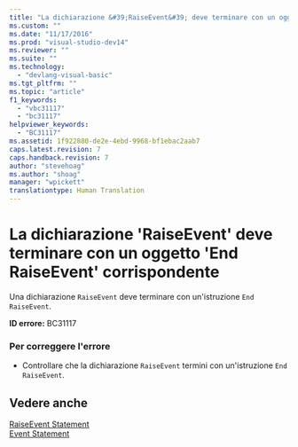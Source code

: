 ```yaml
---
title: "La dichiarazione &#39;RaiseEvent&#39; deve terminare con un oggetto &#39;End RaiseEvent&#39; corrispondente | Microsoft Docs"
ms.custom: ""
ms.date: "11/17/2016"
ms.prod: "visual-studio-dev14"
ms.reviewer: ""
ms.suite: ""
ms.technology: 
  - "devlang-visual-basic"
ms.tgt_pltfrm: ""
ms.topic: "article"
f1_keywords: 
  - "vbc31117"
  - "bc31117"
helpviewer_keywords: 
  - "BC31117"
ms.assetid: 1f922880-de2e-4ebd-9968-bf1ebac2aab7
caps.latest.revision: 7
caps.handback.revision: 7
author: "stevehoag"
ms.author: "shoag"
manager: "wpickett"
translationtype: Human Translation
---
```

# La dichiarazione &#39;RaiseEvent&#39; deve terminare con un oggetto &#39;End RaiseEvent&#39; corrispondente
Una dichiarazione `RaiseEvent` deve terminare con un'istruzione `End RaiseEvent`.  
  
 **ID errore:** BC31117  
  
### Per correggere l'errore  
  
-   Controllare che la dichiarazione `RaiseEvent` termini con un'istruzione `End RaiseEvent`.  
  
## Vedere anche  
 [RaiseEvent Statement](../../visual-basic/language-reference/statements/raiseevent-statement.md)   
 [Event Statement](../../visual-basic/language-reference/statements/event-statement.md)